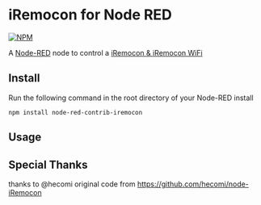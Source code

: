 iRemocon for Node RED
=====================

[![NPM](https://nodei.co/npm/node-red-contrib-iremocon.png?compact=true)](https://nodei.co/npm/node-red-contrib-iremocon/)

A <a href="http://nodered.org" target="_new">Node-RED</a> node to control a <a href="http://i-remocon.com/">iRemocon & iRemocon WiFi</a> 

Install
-------

Run the following command in the root directory of your Node-RED install

    npm install node-red-contrib-iremocon


Usage
-----

Special Thanks
-----

thanks to @hecomi
original code from https://github.com/hecomi/node-iRemocon
